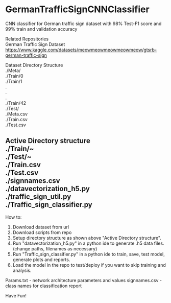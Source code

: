 # GermanTrafficSignCNNClassifier
CNN classifier for German traffic sign dataset with 98% Test-F1 score and 99% train and validation accuracy

Related Repositories  
German Traffic Sign Dataset  
https://www.kaggle.com/datasets/meowmeowmeowmeowmeow/gtsrb-german-traffic-sign  

Dataset Directory Structure  
./Meta/  
./Train/0  
./Train/1  
.  
.  
.  
./Train/42  
./Test/  
./Meta.csv  
./Train.csv  
./Test.csv  

Active Directory structure  
./Train/~  
./Test/~  
./Train.csv  
./Test.csv  
./signnames.csv  
./datavectorization_h5.py  
./traffic_sign_util.py  
./Traffic_sign_classifier.py  
--------------------------------------------------------------------------------
How to:
1. Download dataset from url
2. Download scripts from repo
3. Setup directory structure as shown above "Active Directory structure".
4. Run "datavectorization_h5.py" in a python ide to generate .h5 data files.(change paths, filenames as necessary)
5. Run "Traffic_sign_classifier.py" in a python ide to train, save, test model, generate plots and reports.
6. Load the model in the repo to test/deploy if you want to skip training and analysis.

Params.txt - network architecture parameters and values
signnames.csv - class names for classification report

Have Fun!
